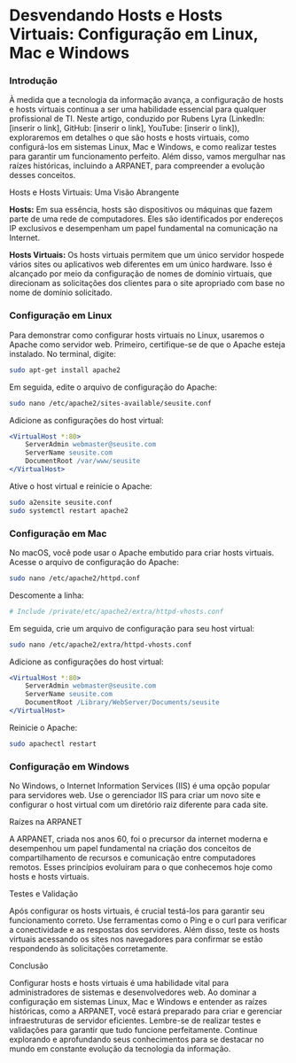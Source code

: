 # Desvendando Hosts e Hosts Virtuais: Configuração em Linux, Mac e Windows

### Introdução

À medida que a tecnologia da informação avança, a configuração de hosts e hosts virtuais continua a ser uma habilidade essencial para qualquer profissional de TI. Neste artigo, conduzido por Rubens Lyra (LinkedIn: [inserir o link], GitHub: [inserir o link], YouTube: [inserir o link]), exploraremos em detalhes o que são hosts e hosts virtuais, como configurá-los em sistemas Linux, Mac e Windows, e como realizar testes para garantir um funcionamento perfeito. Além disso, vamos mergulhar nas raízes históricas, incluindo a ARPANET, para compreender a evolução desses conceitos.

Hosts e Hosts Virtuais: Uma Visão Abrangente

**Hosts:** Em sua essência, hosts são dispositivos ou máquinas que fazem parte de uma rede de computadores. Eles são identificados por endereços IP exclusivos e desempenham um papel fundamental na comunicação na Internet.

**Hosts Virtuais:** Os hosts virtuais permitem que um único servidor hospede vários sites ou aplicativos web diferentes em um único hardware. Isso é alcançado por meio da configuração de nomes de domínio virtuais, que direcionam as solicitações dos clientes para o site apropriado com base no nome de domínio solicitado.

### Configuração em Linux

Para demonstrar como configurar hosts virtuais no Linux, usaremos o Apache como servidor web. Primeiro, certifique-se de que o Apache esteja instalado. No terminal, digite:

```bash
sudo apt-get install apache2
```

Em seguida, edite o arquivo de configuração do Apache:

```bash
sudo nano /etc/apache2/sites-available/seusite.conf
```

Adicione as configurações do host virtual:

```apache
<VirtualHost *:80>
    ServerAdmin webmaster@seusite.com
    ServerName seusite.com
    DocumentRoot /var/www/seusite
</VirtualHost>
```

Ative o host virtual e reinicie o Apache:

```bash
sudo a2ensite seusite.conf
sudo systemctl restart apache2
```

### Configuração em Mac

No macOS, você pode usar o Apache embutido para criar hosts virtuais. Acesse o arquivo de configuração do Apache:

```bash
sudo nano /etc/apache2/httpd.conf
```

Descomente a linha:

```apache
# Include /private/etc/apache2/extra/httpd-vhosts.conf
```

Em seguida, crie um arquivo de configuração para seu host virtual:

```bash
sudo nano /etc/apache2/extra/httpd-vhosts.conf
```

Adicione as configurações do host virtual:

```apache
<VirtualHost *:80>
    ServerAdmin webmaster@seusite.com
    ServerName seusite.com
    DocumentRoot /Library/WebServer/Documents/seusite
</VirtualHost>
```

Reinicie o Apache:

```bash
sudo apachectl restart
```

### Configuração em Windows

No Windows, o Internet Information Services (IIS) é uma opção popular para servidores web. Use o gerenciador IIS para criar um novo site e configurar o host virtual com um diretório raiz diferente para cada site.

Raízes na ARPANET

A ARPANET, criada nos anos 60, foi o precursor da internet moderna e desempenhou um papel fundamental na criação dos conceitos de compartilhamento de recursos e comunicação entre computadores remotos. Esses princípios evoluíram para o que conhecemos hoje como hosts e hosts virtuais.

Testes e Validação

Após configurar os hosts virtuais, é crucial testá-los para garantir seu funcionamento correto. Use ferramentas como o Ping e o curl para verificar a conectividade e as respostas dos servidores. Além disso, teste os hosts virtuais acessando os sites nos navegadores para confirmar se estão respondendo às solicitações corretamente.

Conclusão

Configurar hosts e hosts virtuais é uma habilidade vital para administradores de sistemas e desenvolvedores web. Ao dominar a configuração em sistemas Linux, Mac e Windows e entender as raízes históricas, como a ARPANET, você estará preparado para criar e gerenciar infraestruturas de servidor eficientes. Lembre-se de realizar testes e validações para garantir que tudo funcione perfeitamente. Continue explorando e aprofundando seus conhecimentos para se destacar no mundo em constante evolução da tecnologia da informação.
